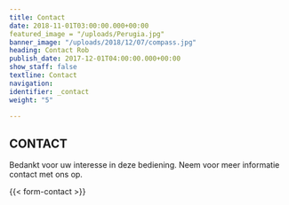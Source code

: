 ```yaml
---
title: Contact
date: 2018-11-01T03:00:00.000+00:00
featured_image = "/uploads/Perugia.jpg"
banner_image: "/uploads/2018/12/07/compass.jpg"
heading: Contact Rob
publish_date: 2017-12-01T04:00:00.000+00:00
show_staff: false
textline: Contact
navigation: 
identifier: _contact
weight: "5"

---
```

## CONTACT

Bedankt voor uw interesse in deze bediening. Neem voor meer informatie contact met ons op.

{{< form-contact >}}